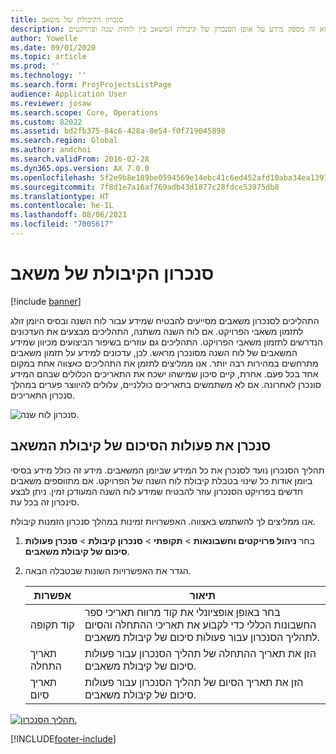 ```yaml
---
title: סנכרון הקיבולת של משאב
description: נושא זה מספק מידע על אופן הסנכרון של קיבולת המשאב בין לוחות שנה ופרויקטים.
author: Yowelle
ms.date: 09/01/2020
ms.topic: article
ms.prod: ''
ms.technology: ''
ms.search.form: ProjProjectsListPage
audience: Application User
ms.reviewer: josaw
ms.search.scope: Core, Operations
ms.custom: 82022
ms.assetid: bd2fb375-84c6-428a-8e54-f0f719045898
ms.search.region: Global
ms.author: andchoi
ms.search.validFrom: 2016-02-28
ms.dyn365.ops.version: AX 7.0.0
ms.openlocfilehash: 5f2e9b8e189be0594569e14ebc41c6ed452afd10aba34ea1397b3e3f66cd2e96
ms.sourcegitcommit: 7f8d1e7a16af769adb43d1877c28fdce53975db8
ms.translationtype: HT
ms.contentlocale: he-IL
ms.lasthandoff: 08/06/2021
ms.locfileid: "7005617"
---
```

# <a name="synchronize-resource-capacity"></a>סנכרון הקיבולת של משאב

[!include [banner](../includes/banner.md)]

התהליכים לסנכרון משאבים מסייעים להבטיח שמידע עבור לוח השנה ובסיס היומן זולג לתזמון משאבי הפרויקט. אם לוח השנה משתנה, התהליכים מבצעים את העדכונים הנדרשים לתזמון משאבי הפרויקט. התהליכים גם עוזרים בשיפור הביצועים מכיוון שמידע המשאבים של לוח השנה מסונכרן מראש. לכן, עדכונים למידע על תזמון משאבים מתרחשים במהירות רבה יותר. אנו ממליצים לתזמן את התהליכים כאצווה אחת במקום אחד בכל פעם. אחרת, קיים סיכון שמישהו ישכח את התאריכים הכלולים שבהם המידע סונכרן לאחרונה. אם לא משתמשים בתאריכים כוללניים, עלולים להיווצר פערים במהלך סנכרון התאריכים.

![סנכרון לוח שנה.](./media/projectresourcing04-1024x471.jpg)

## <a name="synchronize-resource-capacity-roll-ups"></a>סנכרן את פעולות הסיכום של קיבולת המשאב

תהליך הסנכרון נועד לסנכרן את כל המידע שביומן המשאבים. מידע זה כולל מידע בסיסי ביומן אודות כל שינוי בטבלת קיבולת לוח השנה של הפרויקט. אם מתווספים משאבים חדשים בפרויקט הסנכרון עוזר להבטיח שמידע לוח השנה המעודכן זמין. ניתן לבצע סינכרון זה בכל עת.

אנו ממליצים לך להשתמש באצווה. האפשרויות זמינות במהלך סנכרון הזמנות קיבולת.

1. בחר **ניהול פרויקטים וחשבונאות** &gt; **תקופתי** &gt; **סנכרון קיבולת** &gt; **סנכרן פעולות סיכום של קיבולת משאבים**.
2. הגדר את האפשרויות השונות שבטבלה הבאה.

    | אפשרות      | תיאור |
    |-------------|-------------|
    | קוד תקופה | בחר באופן אופציונלי את קוד מרווח תאריכי ספר החשבונות הכללי כדי לקבוע את תאריכי ההתחלה והסיום לתהליך הסנכרון עבור פעולות סיכום של קיבולת משאבים. |
    | תאריך התחלה  | הזן את תאריך ההתחלה של תהליך הסנכרון עבור פעולות סיכום של קיבולת משאבים. |
    | תאריך סיום    | הזן את תאריך הסיום של תהליך הסנכרון עבור פעולות סיכום של קיבולת משאבים. |

[![תהליך הסנכרון.](./media/projectresourcing09.jpg)](./media/projectresourcing09.jpg)


[!INCLUDE[footer-include](../includes/footer-banner.md)]